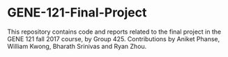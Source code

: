 # GENE-121-Final-Project
This repository contains code and reports related to the final project in the GENE 121 fall 2017 course, by Group 425. Contributions by Aniket Phanse, William Kwong, Bharath Srinivas and Ryan Zhou.
